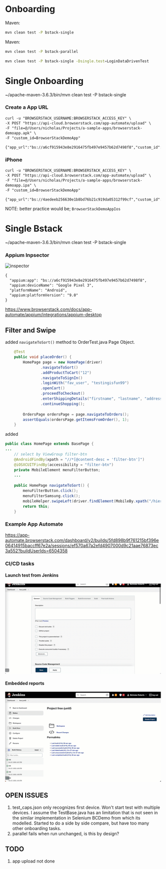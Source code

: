 # Onboarding

  Maven:
  ```sh
mvn clean test -P bstack-single
  ```

  Maven:
  ```sh
mvn clean test -P bstack-parallel
  ```

  ```sh
mvn clean test -P bstack-single -Dsingle.test=LoginDataDrivenTest
  ```

# Single Onboarding

~/apache-maven-3.6.3/bin/mvn clean test -P bstack-single  

### Create a App URL

```
curl -u "BROWSERSTACK_USERNAME:BROWSERSTACK_ACCESS_KEY" \
-X POST "https://api-cloud.browserstack.com/app-automate/upload" \
-F "file=@/Users/nicholas/Projects/a-sample-apps/browserstack-demoapp.apk" \
-F "custom_id=BrowserStackDemoApp"
```

```
{"app_url":"bs://a6cf915943e8e2916475fb497e9457b62d7498f8","custom_id":"BrowserStackDemoApp","shareable_id":"BROWSERSTACK_USERNAME/BrowserStackDemoApp"}%   
```


### iPhone


```
curl -u "BROWSERSTACK_USERNAME:BROWSERSTACK_ACCESS_KEY" \
-X POST "https://api-cloud.browserstack.com/app-automate/upload" \
-F "file=@/Users/nicholas/Projects/a-sample-apps/browserstack-demoapp.ipa" \
-F "custom_id=BrowserStackDemoApp"
```

```
{"app_url":"bs://4aedeeb256630e1b8bd76b21c919da05312f99cf","custom_id":"BrowserStackDemoApp","shareable_id":"BROWSERSTACK_USERNAME/BrowserStackDemoApp"}% 
```

NOTE: better practice would be;
```BrowserStackDemoAppIos```


# Single Bstack

~/apache-maven-3.6.3/bin/mvn clean test -P bstack-single

### Appium Inpsector

 ![inspector](/docs/inspector.gif)

```
{
  "appium:app": "bs://a6cf915943e8e2916475fb497e9457b62d7498f8",
  "appium:deviceName": "Google Pixel 3",
  "platformName": "Android",
  "appium:platformVersion": "9.0"
}
```

https://www.browserstack.com/docs/app-automate/appium/integrations/appium-desktop


## Filter and Swipe

added ```navigateToSort()``` method to OrderTest.java Page Object.

```java
    @Test
    public void placeOrder() {
        HomePage page = new HomePage(driver)
                .navigateToSort()
                .addProductToCart("12")
                .navigateToSignIn()
                .loginWith("fav_user", "testingisfun99")
                .openCart()
                .proceedToCheckout()
                .enterShippingDetails("firstname", "lastname", "address", "state", "12345")
                .continueShopping();

        OrdersPage ordersPage = page.navigateToOrders();
        assertEquals(ordersPage.getItemsFromOrder(), 1);
    }
```

added 

```java
public class HomePage extends BasePage {
...    
    // select by ViewGroup filter-btn
    @AndroidFindBy(xpath = "//*[@content-desc = 'filter-btn']")
    @iOSXCUITFindBy(accessibility = "filter-btn")
    private MobileElement menuFilterButton;
    ...

    public HomePage navigateToSort() {
        menuFilterButton.click();
        menuFilterSamsung.click();
        mobileHelper.swipeLeft(driver.findElement(MobileBy.xpath("/hierarchy/android.widget.FrameLayout/android.widget.LinearLayout/android.widget.FrameLayout/android.widget.FrameLayout/android.view.ViewGroup/android.view.ViewGroup")));
        return this;
    }


```

### Example App Automate

https://app-automate.browserstack.com/dashboard/v2/builds/5fd898b9f761215bf396e06414915baccff67e2a/sessions/ef570a67a2efd4907000d9c21aae76873ec3a552?buildUserIds=6504358

### CI/CD tasks 

#### Launch test from Jenkins
![Jenkins Pipelie](/docs/jenkins-pipeline.gif)
  
#### Embedded reports
![Jenkins Pipelie](/docs/jenkins-report.gif)

## OPEN ISSUES

1. test_caps.json only recognizes first device. Won't start test with multiple devices. I assume the TestBase.java has an limitation that is not seen in the similar implementation in Selenium BCDemo from which its modelled. Started to do a side by side compare, but have too many other onboarding tasks. 
2. parallel fails when run unchanged, is this by design? 

## TODO 
1. app upload not done